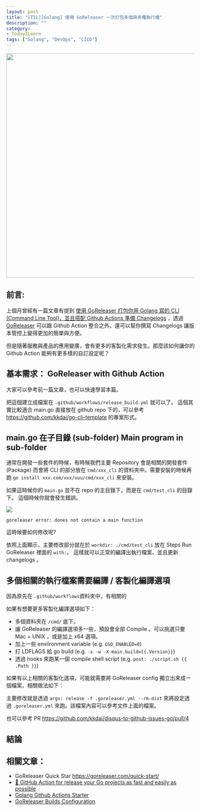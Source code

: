 ```yaml
---
layout: post
title: "[TIL][Golang] 使用 GoReleaser 一次打包多個與多種執行檔"
description: ""
category: 
- TodayILearn
tags: ["Golang", "DevOps", "CICD"]
---
```




<img src="https://goreleaser.com/static/logo.png" width="600px">

## 前言:

上個月曾經有一篇文章有提到 [使用 GoReleaser 打包你用 Golang 寫的 CLI (Command Line Tool)，並且搭配 Github Actions 準備 Changelogs](http://www.evanlin.com/til-go-goreleaser/) ，透過 [GoReleaser](https://goreleaser.com/) 可以跟 Github Action 整合之外，還可以幫你撰寫 Changelogs 讓版本管控上變得更加的簡單與方便。

但是隨著服務與產品的應用變廣，會有更多的客製化需求發生。那麼該如何讓你的 Github Action 能夠有更多樣的自訂設定呢？



## 基本需求： GoReleaser with Github Action

大家可以參考前一篇文章，也可以快速學習本篇。

<script src="https://gist.github.com/kkdai/d32ea8f7f99a7097e429b194d2c58c56.js"></script>

把這個建立成檔案在 `.github/workflows/release_build.yml` 就可以了。  這個其實比較適合 main.go 直接放在 github repo 下的，可以參考  <https://github.com/kkdai/go-cli-template> 的專案形式。



## main.go 在子目錄 (sub-folder) Main program in sub-folder

通常在開發一些套件的時候，有時候我們主要 Repository 會是相關的開發套件 (Package) 而會將 CLI 的部分放在 `cmd/xxx_cli` 的資料夾中。需要安裝的時候再跑 `go install xxx.com/xxx/uuu/cmd/xxx_cli` 來安裝。

如果這時候你的 `main.go` 並不在 repo 的主目錄下，而是在 `cmd/test_cli` 的目錄下。 這個時候你就會發生錯誤。

![](https://user-images.githubusercontent.com/2252691/119249210-4d062100-bbc9-11eb-9ee1-a60ec8dcc820.png)

```
goreleaser error: dones not contain a main function
```

這時候要如何修改呢?

<script src="https://gist.github.com/kkdai/34e2167df032a859945b487593465bdb.js"></script>

依照上面顯示，主要修改部分就在於 `workdir: ./cmd/test_cli` 放在 Steps Run GoReleaser 裡面的 `with:`。 這樣就可以正常的編譯出執行檔案，並且更新 changelogs 。



## 多個相關的執行檔案需要編譯 / 客製化編譯選項

因為原先在 `.github/workflows`資料夾中，有相關的

如果有想要更多客製化編譯選項如下：

- 多個資料夾在 `/cmd/` 底下。
- 讓 GoReleaser 的編譯選項多一些，預設會全部 Compile 。可以挑選只要 Mac + UNIX ，或是加上 x64 選項。
- 加上一些 enviironment variable (e.g. `CGO_ENABLED=0`)
- 打 LDFLAGS 給 go build (e.g. `-s -w -X main.build={{.Version}}`)
- 透過 hooks 來跑某一個 compile shell script (e.g. `post: ./script.sh {{ .Path }}`)

如果有以上相關的客製化選項，可能就需要將 GoReleaser config 獨立出來成一個檔案，相關做法如下：

<script src="https://gist.github.com/kkdai/bbc626648c51f37e297237a1ae7867f6.js"></script>

主要修改就是透過 `args: release -f .goreleaser.yml --rm-dist` 來將設定透過 `.goreleaser.yml` 來跑。該檔案內容可以參考文件上面的檔案。



<script src="https://gist.github.com/kkdai/d82791da7e1a4ea853231ad839b4154b.js"></script>

也可以參考 PR <https://github.com/kkdai/disqus-to-github-issues-go/pull/4>



## 結論




## 相關文章：

- GoReleaser Quick Star https://goreleaser.com/quick-start/
- [🚀 GitHub Action for release your Go projects as fast and easily as possible](https://dev.to/koddr/github-action-for-release-your-go-projects-as-fast-and-easily-as-possible-20a2)
- [Golang Github Actions Starter](https://github.com/actions/starter-workflows/blob/c59b62dee0eae1f9f368b7011cf05c2fc42cf084/ci/go.yml)
- [GoReleaser Builds Configuration](https://goreleaser.com/customization/build/)

